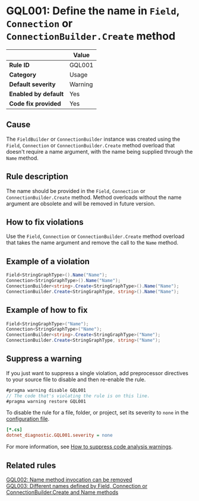 # GQL001: Define the name in `Field`, `Connection` or `ConnectionBuilder.Create` method

|                        | Value   |
| ---------------------- | ------- |
| **Rule ID**            | GQL001  |
| **Category**           | Usage   |
| **Default severity**   | Warning |
| **Enabled by default** | Yes     |
| **Code fix provided**  | Yes     |

## Cause

The `FieldBuilder` or `ConnectionBuilder` instance was created using the
`Field`, `Connection` or `ConnectionBuilder.Create` method overload that doesn't
require a name argument, with the name being supplied through the `Name` method.

## Rule description

The name should be provided in the `Field`, `Connection` or
`ConnectionBuilder.Create` method. Method overloads without the name argument
are obsolete and will be removed in future version.

## How to fix violations

Use the `Field`, `Connection` or `ConnectionBuilder.Create` method overload that
takes the name argument and remove the call to the `Name` method.

## Example of a violation

```c#
Field<StringGraphType>().Name("Name");
Connection<StringGraphType>().Name("Name");
ConnectionBuilder<string>.Create<StringGraphType>().Name("Name");
ConnectionBuilder.Create<StringGraphType, string>().Name("Name");
```

## Example of how to fix

```c#
Field<StringGraphType>("Name");
Connection<StringGraphType>("Name");
ConnectionBuilder<string>.Create<StringGraphType>("Name");
ConnectionBuilder.Create<StringGraphType, string>("Name");
```

## Suppress a warning

If you just want to suppress a single violation, add preprocessor directives to
your source file to disable and then re-enable the rule.

```csharp
#pragma warning disable GQL001
// The code that's violating the rule is on this line.
#pragma warning restore GQL001
```

To disable the rule for a file, folder, or project, set its severity to `none`
in the
[configuration file](https://learn.microsoft.com/en-us/dotnet/fundamentals/code-analysis/configuration-files).

```ini
[*.cs]
dotnet_diagnostic.GQL001.severity = none
```

For more information, see
[How to suppress code analysis warnings](https://learn.microsoft.com/en-us/dotnet/fundamentals/code-analysis/suppress-warnings).

## Related rules

[GQL002: Name method invocation can be removed](/gql002)  
[GQL003: Different names defined by Field, Connection or ConnectionBuilder.Create and Name methods](/gql003)
